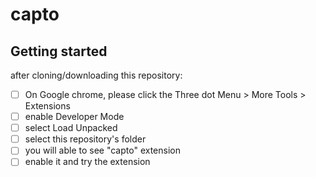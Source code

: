 # capto

## Getting started

after cloning/downloading this repository:
- [ ] On Google chrome, please click the Three dot Menu > More Tools > Extensions
- [ ] enable Developer Mode
- [ ] select Load Unpacked
- [ ] select this repository's folder
- [ ] you will able to see "capto" extension
- [ ] enable it and try the extension